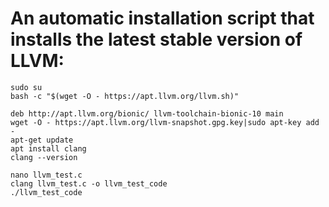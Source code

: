 # An automatic installation script that installs the latest stable version of LLVM:

	sudo su
	bash -c "$(wget -O - https://apt.llvm.org/llvm.sh)"

	deb http://apt.llvm.org/bionic/ llvm-toolchain-bionic-10 main
	wget -O - https://apt.llvm.org/llvm-snapshot.gpg.key|sudo apt-key add -
	apt-get update
	apt install clang
	clang --version

	nano llvm_test.c
	clang llvm_test.c -o llvm_test_code
	./llvm_test_code